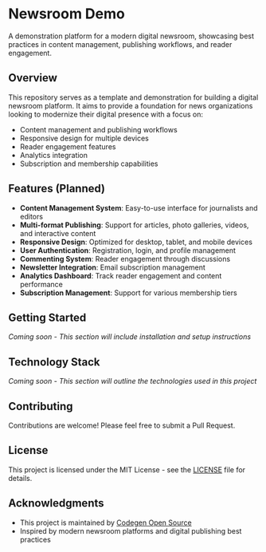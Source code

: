 # Newsroom Demo

A demonstration platform for a modern digital newsroom, showcasing best practices in content management, publishing workflows, and reader engagement.

## Overview

This repository serves as a template and demonstration for building a digital newsroom platform. It aims to provide a foundation for news organizations looking to modernize their digital presence with a focus on:

- Content management and publishing workflows
- Responsive design for multiple devices
- Reader engagement features
- Analytics integration
- Subscription and membership capabilities

## Features (Planned)

- **Content Management System**: Easy-to-use interface for journalists and editors
- **Multi-format Publishing**: Support for articles, photo galleries, videos, and interactive content
- **Responsive Design**: Optimized for desktop, tablet, and mobile devices
- **User Authentication**: Registration, login, and profile management
- **Commenting System**: Reader engagement through discussions
- **Newsletter Integration**: Email subscription management
- **Analytics Dashboard**: Track reader engagement and content performance
- **Subscription Management**: Support for various membership tiers

## Getting Started

*Coming soon - This section will include installation and setup instructions*

## Technology Stack

*Coming soon - This section will outline the technologies used in this project*

## Contributing

Contributions are welcome! Please feel free to submit a Pull Request.

## License

This project is licensed under the MIT License - see the [LICENSE](LICENSE) file for details.

## Acknowledgments

- This project is maintained by [Codegen Open Source](https://github.com/codegen-oss)
- Inspired by modern newsroom platforms and digital publishing best practices

